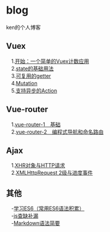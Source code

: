 # blog
ken的个人博客
## Vuex
　1.[开始：一个简单的Vuex计数应用](https://github.com/lazyken/blog/issues/4)              
　2.[state的基础用法](https://github.com/lazyken/blog/issues/5)    
　3.[可复用的getter](https://github.com/lazyken/blog/issues/7)     
　4.[Mutation](https://github.com/lazyken/blog/issues/8)     
　5.[支持异步的Action](https://github.com/lazyken/blog/issues/11)
## Vue-router
　1.[vue-router-1　基础](https://github.com/lazyken/blog/issues/2)    
　2.[vue-router-2　编程式导航和命名路由](https://github.com/lazyken/blog/issues/3)     
## Ajax
　1.[XHR对象与HTTP请求](https://github.com/lazyken/blog/issues/12)    
　2.[XMLHttpRequest 2级与进度事件](https://github.com/lazyken/blog/issues/13)    
## 其他
　-[学习ES6（常用ES6语法积累）](https://github.com/lazyken/blog/issues/9)    
　-[js查缺补漏](https://github.com/lazyken/blog/issues/10)    
　-[Markdown语法简要](https://github.com/lazyken/blog/issues/1)    
